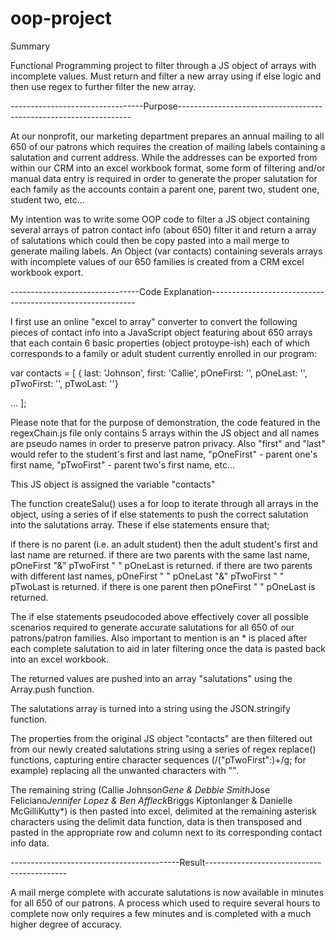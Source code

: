 # oop-project

Summary  

Functional Programming project to filter through a JS object of arrays with incomplete values. Must return and filter a new array using if else logic and then use regex to further filter the new array.


---------------------------------Purpose------------------------------------------------------------------

At our nonprofit, our marketing department prepares an annual mailing to all 650 of our patrons which requires the creation of mailing labels containing a salutation and current address. While the addresses can be exported from within our CRM into an excel workbook format, some form of filtering and/or manual data entry is required in order to generate the proper salutation for each family as the accounts contain a parent one, parent two, student one, student two, etc...

My intention was to write some OOP code to filter a JS object containing several arrays of patron contact info (about 650) filter it and return a array of salutations which could then be copy pasted into a mail merge to generate mailing labels. 
An Object (var contacts) containing severals arrays with incomplete values of our 650 families is created from a CRM excel workbook export.



--------------------------------Code Explanation-----------------------------------------------------------

I first use an online "excel to array" converter to convert the following pieces of contact info into a JavaScript object featuring about 650 arrays that each contain 6 basic properties (object protoype-ish) each of which corresponds to a family or adult student currently enrolled in our program:

var contacts = [
{
last: 'Johnson',
first: 'Callie',
pOneFirst: '',
pOneLast: '',
pTwoFirst: '',
pTwoLast: ''}

...
];

Please note that for the purpose of demonstration, the code featured in the regexChain.js file only contains 5 arrays within the JS object and all names are pseudo names in order to preserve patron privacy. Also "first" and "last" would refer to the student's first and last name, "pOneFirst" - parent one's first name, "pTwoFirst" - parent two's first name, etc...

This JS object is assigned the variable "contacts"

The function createSalu() uses a for loop to iterate through all arrays in the object, using a series of if else statements to push the correct salutation into the salutations array. These if else statements ensure that;

if there is no parent (i.e. an adult student) then the adult student's first and last name are returned.
if there are two parents with the same last name, pOneFirst "&" pTwoFirst " " pOneLast is returned.
if there are two parents with different last names, pOneFirst " " pOneLast "&" pTwoFirst " " pTwoLast is returned.
if there is one parent then pOneFirst " " pOneLast is returned. 

The if else statements pseudocoded above effectively cover all possible scenarios required to generate accurate salutations for all 650 of our patrons/patron families. Also important to mention is an * is placed after each complete salutation to aid in later filtering once the data is pasted back into an excel workbook.

The returned values are pushed into an array "salutations" using the Array.push function.

The salutations array is turned into a string using the JSON.stringify function.

The properties from the original JS object "contacts" are then filtered out from our newly created salutations string using a series of regex replace() functions, capturing entire character sequences (/("pTwoFirst":)+/g; for example) replacing all the unwanted characters with "".

The remaining string (Callie Johnson*Gene & Debbie Smith*Jose Feliciano*Jennifer Lopez & Ben Affleck*Briggs Kiptonlanger & Danielle McGilliKutty*) is then pasted into excel, delimited at the remaining asterisk characters using the delimit data function, data is then transposed and pasted in the appropriate row and column next to its corresponding contact info data.




------------------------------------------Result-------------------------------------------

A mail merge complete with accurate salutations is now available in minutes for all 650 of our patrons. A process which used to require several hours to complete now only requires a few minutes and is completed with a much higher degree of accuracy.
